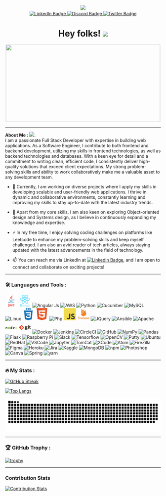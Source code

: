 <div id="header" align="center">
  <img src="https://media.giphy.com/media/M9gbBd9nbDrOTu1Mqx/giphy.gif" width="100"/>
  <div id="badges">
    <a href="https://www.linkedin.com/in/ksharma67">
      <img src="https://img.shields.io/badge/LinkedIn-blue?style=for-the-badge&logo=linkedin&logoColor=white" alt="LinkedIn Badge"/>
    </a>
     <a href="https://discord.com/users/461430492462448642">
      <img src="https://img.shields.io/badge/Discord-darkblue?style=for-the-badge&logo=discord&logoColor=white" alt="Discord Badge"/>
    </a>
    <a href="https://twitter.com/Kshitij67">
      <img src="https://img.shields.io/badge/Twitter-blue?style=for-the-badge&logo=twitter&logoColor=white" alt="Twitter Badge"/>
    </a>
  </div>
  <h1>
    Hey folks!
    <img src="https://media.giphy.com/media/hvRJCLFzcasrR4ia7z/giphy.gif" width="30px"/>
  </h1>
</div>
<div align="center">
  <img src="https://media0.giphy.com/media/RbDKaczqWovIugyJmW/giphy.gif?cid=ecf05e47yt8kg1imy1bd0a35cicl2efobwqvt56go6rkfzed&rid=giphy.gif&ct=g" width="500" height="250"/>
</div>

---

**About Me :** <img src="https://media1.giphy.com/media/cqPzadRAjAsGfWEGXK/giphy.gif?cid=ecf05e47eeanczbhw1ca6li0rvk8lqqs56g6jtt6fqi48ajq&rid=giphy.gif&ct=s" width="30">. <br>
I am a passionate Full Stack Developer with expertise in building web applications. As a Software Engineer, I contribute to both frontend and backend development, utilizing my skills in frontend technologies, as well as backend technologies and databases. With a keen eye for detail and a commitment to writing clean, efficient code, I consistently deliver high-quality solutions that exceed client expectations. My strong problem-solving skills and ability to work collaboratively make me a valuable asset to any development team. 

- :telescope: Currently, I am working on diverse projects where I apply my skills in developing scalable and user-friendly web applications. I thrive in dynamic and collaborative environments, constantly learning and improving my skills to stay up-to-date with the latest industry trends.

- :seedling: Apart from my core skills, I am also keen on exploring Object-oriented design and Systems design, as I believe in continuously expanding my knowledge and expertise.

- :zap: In my free time, I enjoy solving coding challenges on platforms like Leetcode to enhance my problem-solving skills and keep myself challenged. I am also an avid reader of tech articles, always staying updated with the latest advancements in the field of technology.

- :mailbox: You can reach me via LinkedIn at [![Linkedin Badge](https://img.shields.io/badge/-LinkedIn-blue?style=flat&logo=Linkedin&logoColor=white)](https://www.linkedin.com/in/ksharma67), and I am open to connect and collaborate on exciting projects!

---

### :hammer_and_wrench: Languages and Tools :
<div>
  <!-- Programming Languages -->
  <img src="https://github.com/devicons/devicon/blob/master/icons/java/java-original-wordmark.svg" title="Java" alt="Java" width="40" height="40"/>
  <img src="https://github.com/devicons/devicon/blob/master/icons/react/react-original-wordmark.svg" title="React" alt="React" width="40" height="40"/>
  <img src="https://cdn.jsdelivr.net/gh/devicons/devicon/icons/angularjs/angularjs-original-wordmark.svg" title="Angular Js" alt="Angular Js" width="40" height="40"/>
  <img src="https://cdn.jsdelivr.net/gh/devicons/devicon/icons/amazonwebservices/amazonwebservices-original-wordmark.svg" title="AWS" alt="AWS" width="40" height="40"/>
  <img src="https://cdn.jsdelivr.net/gh/devicons/devicon/icons/python/python-original-wordmark.svg" title="Python" alt="Python" width="40" height="40"/>
  <img src="https://cdn.jsdelivr.net/gh/devicons/devicon/icons/cucumber/cucumber-plain-wordmark.svg" title="Cucumber" alt="Cucumber" width="40" height="40"/>
  <img src="https://cdn.jsdelivr.net/gh/devicons/devicon/icons/mysql/mysql-original-wordmark.svg" title="MySQL" alt="MySQL" width="40" height="40"/>
  <img src="https://cdn.jsdelivr.net/gh/devicons/devicon/icons/linux/linux-original.svg" title="Linux" alt="Linux" width="40" height="40"/>
  <img src="https://github.com/devicons/devicon/blob/master/icons/css3/css3-plain-wordmark.svg" title="CSS3" alt="CSS" width="40" height="40"/>
  <img src="https://github.com/devicons/devicon/blob/master/icons/html5/html5-original.svg" title="HTML5" alt="HTML" width="40" height="40"/>
  <img src="https://cdn.jsdelivr.net/gh/devicons/devicon/icons/php/php-original.svg" title="Php" alt="Php" width="40" height="40"/>
  <img src="https://github.com/devicons/devicon/blob/master/icons/javascript/javascript-original.svg" title="JavaScript" alt="JavaScript" width="40" height="40"/>
  <img src="https://github.com/devicons/devicon/blob/master/icons/firebase/firebase-plain-wordmark.svg" title="Firebase" alt="Firebase" width="40" height="40"/>
  <img src="https://cdn.jsdelivr.net/gh/devicons/devicon/icons/jquery/jquery-original-wordmark.svg" title="JQuery" alt="JQuery" width="40" height="40"/>
  <img src="https://cdn.jsdelivr.net/gh/devicons/devicon/icons/ansible/ansible-original-wordmark.svg" title="Ansible" alt="Ansible" width="40" height="40"/>
  <img src="https://cdn.jsdelivr.net/gh/devicons/devicon/icons/apache/apache-original-wordmark.svg" title="Apache" alt="Apache" width="40" height="40"/>
  <img src="https://github.com/devicons/devicon/blob/master/icons/nodejs/nodejs-original-wordmark.svg" title="NodeJS" alt="NodeJS" width="40" height="40"/>
  <img src="https://github.com/devicons/devicon/blob/master/icons/git/git-original-wordmark.svg" title="Git" alt="Git" width="40" height="40"/>
  <img src="https://cdn.jsdelivr.net/gh/devicons/devicon/icons/docker/docker-original-wordmark.svg" title="Docker" alt="Docker" width="40" height="40"/>
  <img src="https://cdn.jsdelivr.net/gh/devicons/devicon/icons/jenkins/jenkins-original.svg" title="Jenkins" alt="Jenkins" width="40" height="40"/>
  <img src="https://cdn.jsdelivr.net/gh/devicons/devicon/icons/circleci/circleci-plain-wordmark.svg" title="CircleCI" alt="CircleCI" width="40" height="40"/>
  <img src="https://cdn.jsdelivr.net/gh/devicons/devicon/icons/github/github-original-wordmark.svg" title="GitHub" alt="GitHub" width="40" height="40"/>
  <img src="https://cdn.jsdelivr.net/gh/devicons/devicon/icons/numpy/numpy-original-wordmark.svg" title="NumPy" alt="NumPy" width="40" height="40"/>
  <img src="https://cdn.jsdelivr.net/gh/devicons/devicon/icons/pandas/pandas-original-wordmark.svg" title="Pandas" alt="Pandas" width="40" height="40"/>
  <img src="https://cdn.jsdelivr.net/gh/devicons/devicon/icons/flask/flask-original-wordmark.svg" title="Flask" alt="Flask" width="40" height="40"/>
  
  <!-- Tools and Platforms -->
  <img src="https://cdn.jsdelivr.net/gh/devicons/devicon/icons/raspberrypi/raspberrypi-original.svg" title="Raspberry Pi" alt="Raspberry Pi" width="40" height="40"/>
  <img src="https://cdn.jsdelivr.net/gh/devicons/devicon/icons/slack/slack-original.svg" title="Slack" alt="Slack" width="40" height="40"/>
  <img src="https://cdn.jsdelivr.net/gh/devicons/devicon/icons/tensorflow/tensorflow-original.svg" title="Tensorflow" alt="Tensorflow" width="40" height="40"/>
  <img src="https://cdn.jsdelivr.net/gh/devicons/devicon/icons/opencv/opencv-original-wordmark.svg" title="OpenCV" alt="OpenCV" width="40" height="40"/>
  <img src="https://cdn.jsdelivr.net/gh/devicons/devicon/icons/putty/putty-original.svg" title="Putty" alt="Putty" width="40" height="40"/>
  <img src="https://cdn.jsdelivr.net/gh/devicons/devicon/icons/ubuntu/ubuntu-plain.svg" title="Ubuntu" alt="Ubuntu" width="40" height="40"/>
  <img src="https://cdn.jsdelivr.net/gh/devicons/devicon/icons/redhat/redhat-original-wordmark.svg" title="RedHat" alt="RedHat" width="40" height="40"/>
  <img src="https://cdn.jsdelivr.net/gh/devicons/devicon/icons/vscode/vscode-original-wordmark.svg" title="VSCode" alt="VSCode" width="40" height="40"/>
  <img src="https://cdn.jsdelivr.net/gh/devicons/devicon/icons/jupyter/jupyter-original-wordmark.svg" title="Jupyter" alt="Jupyter" width="40" height="40"/>
  <img src="https://cdn.jsdelivr.net/gh/devicons/devicon/icons/tomcat/tomcat-original-wordmark.svg" title="TomCat" alt="TomCat" width="40" height="40"/>
  <img src="https://cdn.jsdelivr.net/gh/devicons/devicon/icons/xcode/xcode-original.svg" title="XCode" alt="XCode" width="40" height="40"/>
  <img src="https://cdn.jsdelivr.net/gh/devicons/devicon/icons/atom/atom-original.svg" title="Atom" alt="Atom" width="40" height="40"/>
  <img src="https://cdn.jsdelivr.net/gh/devicons/devicon/icons/filezilla/filezilla-plain.svg" title="FireZilla" alt="FireZilla" width="40" height="40"/>
  <img src="https://cdn.jsdelivr.net/gh/devicons/devicon/icons/figma/figma-original.svg" title="Figma" alt="Figma" width="40" height="40"/>
  <img src="https://cdn.jsdelivr.net/gh/devicons/devicon/icons/heroku/heroku-plain-wordmark.svg" title="Heroku" alt="Heroku" width="40" height="40"/>
  <img src="https://cdn.jsdelivr.net/gh/devicons/devicon/icons/jira/jira-original-wordmark.svg" title="Jira" alt="Jira" width="40" height="40"/>
  <img src="https://cdn.jsdelivr.net/gh/devicons/devicon/icons/kaggle/kaggle-original-wordmark.svg" title="Kaggle" alt="Kaggle" width="40" height="40"/>
  <img src="https://cdn.jsdelivr.net/gh/devicons/devicon/icons/mongodb/mongodb-original-wordmark.svg" title="MongoDB" alt="MongoDB" width="40" height="40"/>
  <img src="https://cdn.jsdelivr.net/gh/devicons/devicon/icons/npm/npm-original-wordmark.svg" title="npm" alt="npm" width="40" height="40"/>
  <img src="https://cdn.jsdelivr.net/gh/devicons/devicon/icons/photoshop/photoshop-line.svg" title="Photoshop" alt="Photoshop" width="40" height="40"/>
  <img src="https://cdn.jsdelivr.net/gh/devicons/devicon/icons/canva/canva-original.svg" title="Canva" alt="Canva" width="40" height="40"/>
  <img src="https://cdn.jsdelivr.net/gh/devicons/devicon/icons/spring/spring-original-wordmark.svg" title="Spring" alt="Spring" width="40" height="40"/>
  <img src="https://cdn.jsdelivr.net/gh/devicons/devicon/icons/yarn/yarn-original-wordmark.svg" title="yarn" alt="yarn" width="40" height="40"/>
</div>

---

### :fire: My Stats :
[![GitHub Streak](https://streak-stats.demolab.com?user=ksharma67&theme=highcontrast&hide_border=true&ring=DD2727)](https://git.io/streak-stats)

[![Top Langs](https://github-readme-stats.vercel.app/api/top-langs/?username=ksharma67&layout=donut&theme=highcontrast&hide_border=true&hide_progress=true)](https://github.com/anuraghazra/github-readme-stats)

![Snake animation](https://github.com/ksharma67/ksharma67/blob/output/github-contribution-grid-snake.svg)

---

### :trophy: GitHub Trophy :

[![trophy](https://github-profile-trophy.vercel.app/?username=ksharma67&column=-1)](https://github.com/ryo-ma/github-profile-trophy)

---

### Contribution Stats

[![Contribution Stats](https://github-contribution-stats.vercel.app/api/?username=ksharma67)](https://github.com/LordDashMe/github-contribution-stats/)
<!---
This is a ✨ special ✨ repository because its `README.md` (this file) appears on your GitHub profile.
You can click the Preview link to take a look at your changes.
--->
